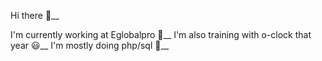 <!--
**TAROTLucas/TAROTLucas** is a ✨ _special_ ✨ repository because its `README.md` (this file) appears on your GitHub profile.

Here are some ideas to get you started:

- 🔭 I’m currently working on ...
- 🌱 I’m currently learning ...
- 👯 I’m looking to collaborate on ...
- 🤔 I’m looking for help with ...
- 💬 Ask me about ...
- 📫 How to reach me: ...
- 😄 Pronouns: ...
- ⚡ Fun fact: ...
-->
Hi there :wave:__ 

I'm currently working at Eglobalpro :facepunch:__ 
I'm also training with o-clock that year :smiley:__ 
I'm mostly doing php/sql :clap:__ 
